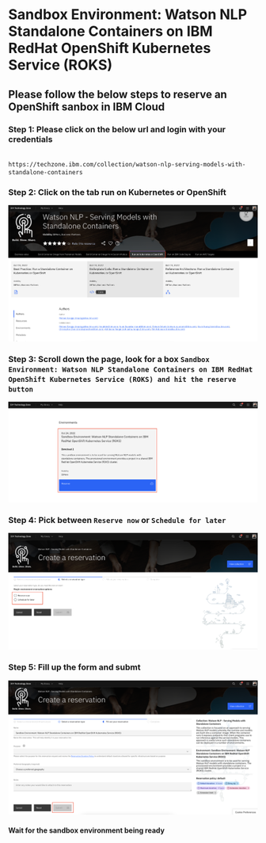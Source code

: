 # Sandbox Environment: Watson NLP Standalone Containers on IBM RedHat OpenShift Kubernetes Service (ROKS)

## Please follow the below steps to reserve an OpenShift sanbox in IBM Cloud

### Step 1: Please click on the below url and login with your credentials

```

https://techzone.ibm.com/collection/watson-nlp-serving-models-with-standalone-containers

```

### Step 2: Click on the tab run on Kubernetes or OpenShift

![Step 2](Images/step2.png)

### Step 3: Scroll down the page, look for a box `Sandbox Environment: Watson NLP Standalone Containers on IBM RedHat OpenShift Kubernetes Service (ROKS) and hit the reserve button`

![Step 3](Images/step3.png)

### Step 4: Pick between `Reserve now` or `Schedule for later`

![Step 4](Images/step4.png)

### Step 5: Fill up the form and submt

![Step 5](Images/step5.png)

#### Wait for the sandbox environment being ready
